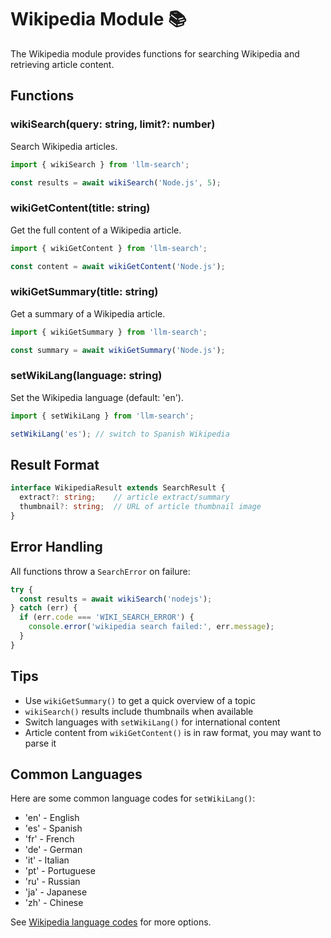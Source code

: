 # Wikipedia Module 📚

The Wikipedia module provides functions for searching Wikipedia and retrieving article content.

## Functions

### wikiSearch(query: string, limit?: number)

Search Wikipedia articles.

```typescript
import { wikiSearch } from 'llm-search';

const results = await wikiSearch('Node.js', 5);
```

### wikiGetContent(title: string)

Get the full content of a Wikipedia article.

```typescript
import { wikiGetContent } from 'llm-search';

const content = await wikiGetContent('Node.js');
```

### wikiGetSummary(title: string)

Get a summary of a Wikipedia article.

```typescript
import { wikiGetSummary } from 'llm-search';

const summary = await wikiGetSummary('Node.js');
```

### setWikiLang(language: string)

Set the Wikipedia language (default: 'en').

```typescript
import { setWikiLang } from 'llm-search';

setWikiLang('es'); // switch to Spanish Wikipedia
```

## Result Format

```typescript
interface WikipediaResult extends SearchResult {
  extract?: string;    // article extract/summary
  thumbnail?: string;  // URL of article thumbnail image
}
```

## Error Handling

All functions throw a `SearchError` on failure:

```typescript
try {
  const results = await wikiSearch('nodejs');
} catch (err) {
  if (err.code === 'WIKI_SEARCH_ERROR') {
    console.error('wikipedia search failed:', err.message);
  }
}
```

## Tips

- Use `wikiGetSummary()` to get a quick overview of a topic
- `wikiSearch()` results include thumbnails when available
- Switch languages with `setWikiLang()` for international content
- Article content from `wikiGetContent()` is in raw format, you may want to parse it

## Common Languages

Here are some common language codes for `setWikiLang()`:

- 'en' - English
- 'es' - Spanish
- 'fr' - French
- 'de' - German
- 'it' - Italian
- 'pt' - Portuguese
- 'ru' - Russian
- 'ja' - Japanese
- 'zh' - Chinese

See [Wikipedia language codes](https://en.wikipedia.org/wiki/List_of_Wikipedias) for more options.